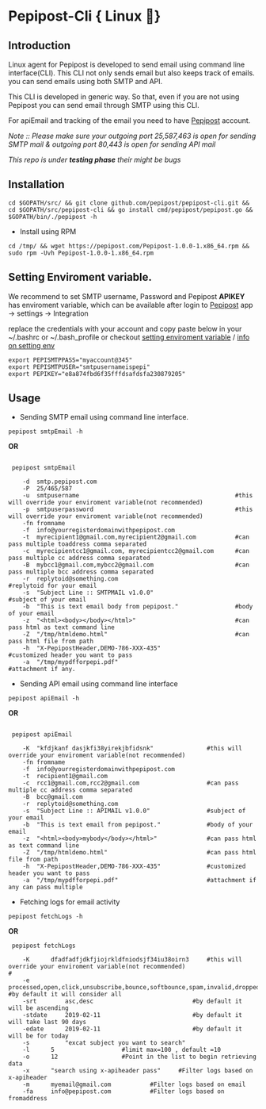 # Pepipost-Cli { Linux :penguin:}

## Introduction

Linux agent for Pepipost is developed to send email using command line interface(CLI). This CLI not only sends email but also keeps track of emails. you can send emails using both SMTP and API.

This CLI is developed in generic way. So that, even if you are not using Pepipost you can send email through SMTP using this CLI.

For apiEmail and tracking of the email you need to have [Pepipost](http://www.pepipost.com/?utm_campaign=GitHublinuxagent&utm_medium=Github&utm_source=Githublinuxagent) account.

*Note :: Please make sure your outgoing port 25,587,463 is open for sending SMTP mail*
        *& outgoing port 80,443 is open for sending API mail*
	
*This repo is under **testing phase** their might be bugs*

## Installation

`cd $GOPATH/src/ && git clone github.com/pepipost/pepipost-cli.git && cd $GOPATH/src/pepipost-cli && go install cmd/pepipost/pepipost.go && $GOPATH/bin/./pepipost -h`

* Install using RPM

`cd /tmp/ && wget https://pepipost.com/Pepipost-1.0.0-1.x86_64.rpm && sudo rpm -Uvh Pepipost-1.0.0-1.x86_64.rpm`


## Setting Enviroment variable.

We recommend to set SMTP username, Password and Pepipost **APIKEY** has enviroment variable, which can be available after login to [Pepipost](https://app.pepipost.com/) app -> settings -> Integration 

replace the credentials with your account and copy paste below in your ~/.bashrc or ~/.bash_profile or checkout [setting enviroment variable](https://www.digitalocean.com/community/tutorials/how-to-read-and-set-environmental-and-shell-variables-on-a-linux-vps) / [info on setting env](https://codeburst.io/linux-environment-variables-53cea0245dc9)


```shell 
export PEPISMTPPASS="myaccount@345"
export PEPISMTPUSER="smtpusernameispepi"
export PEPIKEY="e8a874fbd6f35fffdsafdsfa230879205"

```

## Usage

* Sending SMTP email using command line interface.

`pepipost smtpEmail -h`

   **OR**

```shell
  
 pepipost smtpEmail 
 
	-d	smtp.pepipost.com 
	-P	25/465/587
	-u	smtpusername                                            #this will override your enviroment variable(not recommended)
	-p	smtpuserpassword                                        #this will override your enviroment variable(not recommended)
	-fn	fromname
	-f	info@yourregisterdomainwithpepipost.com 
	-t	myrecipient1@gmail.com,myrecipient2@gmail.com           #can pass multiple toaddress comma separated 
	-c	myrecipientcc1@gmail.com, myrecipientcc2@gmail.com      #can pass multiple cc address comma separated
	-B	mybcc1@gmail.com,mybcc2@gmail.com                       #can pass multiple bcc address comma separated
	-r 	replytoid@something.com                                 #replytoid for your email
	-s 	"Subject Line :: SMTPMAIL v1.0.0"                       #subject of your email
	-b 	"This is text email body from pepipost."                #body of your email
	-z	"<html><body></body></html>"                            #can pass html as text command line
	-Z 	"/tmp/htmldemo.html"                                    #can pass html file from path  
	-h 	"X-PepipostHeader,DEMO-786-XXX-435"                     #customized header you want to pass
	-a 	"/tmp/mypdfforpepi.pdf"                                 #attachment if any.

```

* Sending API email using command line interface

`pepipost apiEmail -h`

   **OR**

```shell

 pepipost apiEmail

	-K  "kfdjkanf dasjkfi38yirekjbfidsnk"               #this will override your enviroment variable(not recommended)
	-fn	fromname
	-f	info@yourregisterdomainwithpepipost.com
	-t	recipient1@gmail.com 
	-c	rcc1@gmail.com,rcc2@gmail.com                   #can pass multiple cc address comma separated
	-B	bcc@gmail.com
	-r 	replytoid@something.com
	-s 	"Subject Line :: APIMAIL v1.0.0"                #subject of your email
	-b 	"This is text email from pepipost."             #body of your email
	-z	"<html><body>mybody</body></html>"              #can pass html as text command line 
	-Z 	"/tmp/htmldemo.html"                            #can pass html file from path 
	-h 	"X-PepipostHeader,DEMO-786-XXX-435"             #customized header you want to pass
	-a 	"/tmp/mypdfforpepi.pdf"                         #attachment if any can pass multiple

```
* Fetching logs for email activity

`pepipost fetchLogs -h`

   **OR**

```shell
 pepipost fetchLogs

	-K 		dfadfadfjdkfjiojrkldfniodsjf34iu38oirn3		#this will override your enviroment variable(not recommended)										#
	-e 		processed,open,click,unsubscribe,bounce,softbounce,spam,invalid,dropped,hardbounce	#by default it will consider all
	-srt 		asc,desc	                        #by default it will be ascending
	-stdate		2019-02-11	                        #by default it will take last 90 days		
	-edate		2019-02-11	                        #by default it will be for today
	-s      	"excat subject you want to search"													
	-l		5					#limit max=100 , default =10 
	-o		12					#Point in the list to begin retrieving data
	-x 		"search using x-apiheader pass"		#Filter logs based on x-apiheader
	-m 		myemail@gmail.com			#Filter logs based on email
	-fa		info@pepipost.com			#Filter logs based on fromaddress

```
